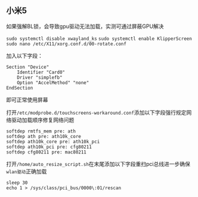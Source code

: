 ## 小米5
如果强解BL锁，会导致gpu驱动无法加载，实测可通过屏蔽GPU解决

`sudo systemctl disable xwayland_ks`
`sudo systemctl enable KlipperScreen`
`sudo nano /etc/X11/xorg.conf.d/00-rotate.conf`

加入以下字段：

    Section "Device"
        Identifier "Card0"
        Driver "simplefb"
        Option "AccelMethod" "none"
    EndSection

即可正常使用屏幕


打开`/etc/modprobe.d/touchscreens-workaround.conf`添加以下字段强行规定网络驱动加载顺序修复网络问题

    softdep rmtfs_mem pre: ath
    softdep ath pre: ath10k_core
    softdep ath10k_core pre: ath10k_pci
    softdep ath10k_pci pre: cfg80211
    softdep cfg80211 pre: mac80211

打开`/home/auto_resize_script.sh`在末尾添加以下字段重扫pci总线进一步确保`wlan驱动`正确加载

    sleep 30
    echo 1 > /sys/class/pci_bus/0000\:01/rescan


